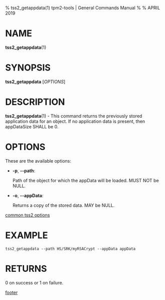 % tss2_getappdata(1) tpm2-tools | General Commands Manual
%
% APRIL 2019

# NAME

**tss2_getappdata**(1)

# SYNOPSIS

**tss2_getappdata** [*OPTIONS*]

# DESCRIPTION

**tss2_getappdata**(1) - This command returns the previously stored application data for an object. If no application data is present, then appDataSize SHALL be 0.

# OPTIONS

These are the available options:

  * **-p**, **\--path**:

    Path of the object for which the appData will be loaded. MUST NOT be NULL.

  * **-o**, **\--appData**:

    Returns a copy of the stored data. MAY be NULL.

[common tss2 options](common/tss2-options.md)

# EXAMPLE

```
tss2_getappdata --path HS/SRK/myRSACrypt --appData appData
```

# RETURNS

0 on success or 1 on failure.

[footer](common/footer.md)
